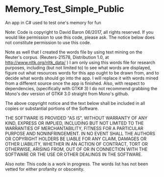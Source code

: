 # Memory_Test_Simple_Public
An app in C# used to test one's memory for fun

Note:  Code is copyright to David Baron 06/2017, all rights reserved.  If you would like permission to use this code, please ask.  The notice below does not constitute permission to use this code. 

Note as well that I created the words file by using text mining on the Reuter's corpus. (Reuters-21578, Distribution 1.0, at http://www.nltk.org/nltk_data/ )  I am only using this words file for research purposes, including (but not limited to) to see what words are displayed, figure out what resources words for this app ought to be drawn from, and to decide what words should go into the app.  I will replace it with words mined from a different source once the app is finished.  Also, with respect to dependencies, (specifically with GTK# 3) I do not recommend grabbing the Mono's dev version of GTK# 3.0 straight from Mono's github.

The above copyright notice and the text below shall be included in all copies or substantial portions of the Software.

THE SOFTWARE IS PROVIDED "AS IS", WITHOUT WARRANTY OF ANY KIND, EXPRESS OR IMPLIED, INCLUDING BUT NOT LIMITED TO THE WARRANTIES OF MERCHANTABILITY, FITNESS FOR A PARTICULAR PURPOSE AND NONINFRINGEMENT. IN NO EVENT SHALL THE AUTHORS OR COPYRIGHT HOLDERS BE LIABLE FOR ANY CLAIM, DAMAGES OR OTHER LIABILITY, WHETHER IN AN ACTION OF CONTRACT, TORT OR OTHERWISE, ARISING FROM, OUT OF OR IN CONNECTION WITH THE SOFTWARE OR THE USE OR OTHER DEALINGS IN THE SOFTWARE.


Also note:  This code is a work in progress.  The words list has not been vetted for either profanity or obscenity. 
